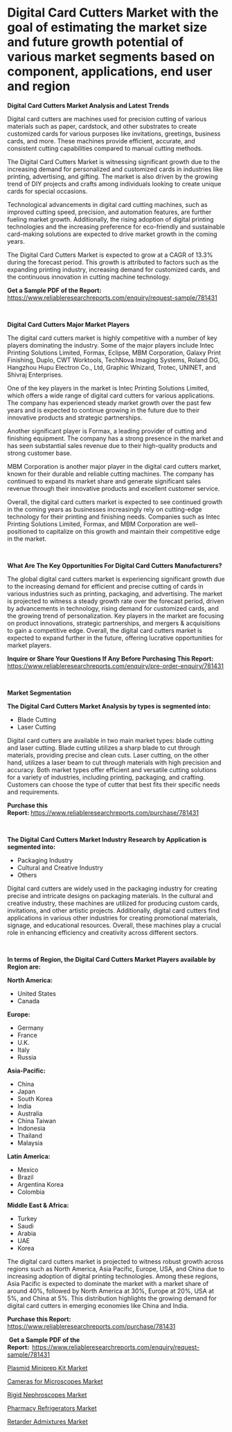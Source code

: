 <p><h1>Digital Card Cutters Market with the goal of estimating the market size and future growth potential of various market segments based on component, applications, end user and region</h1></p><p><strong>Digital Card Cutters Market Analysis and Latest Trends</strong></p>
<p><p>Digital card cutters are machines used for precision cutting of various materials such as paper, cardstock, and other substrates to create customized cards for various purposes like invitations, greetings, business cards, and more. These machines provide efficient, accurate, and consistent cutting capabilities compared to manual cutting methods.</p><p>The Digital Card Cutters Market is witnessing significant growth due to the increasing demand for personalized and customized cards in industries like printing, advertising, and gifting. The market is also driven by the growing trend of DIY projects and crafts among individuals looking to create unique cards for special occasions.</p><p>Technological advancements in digital card cutting machines, such as improved cutting speed, precision, and automation features, are further fueling market growth. Additionally, the rising adoption of digital printing technologies and the increasing preference for eco-friendly and sustainable card-making solutions are expected to drive market growth in the coming years.</p><p>The Digital Card Cutters Market is expected to grow at a CAGR of 13.3% during the forecast period. This growth is attributed to factors such as the expanding printing industry, increasing demand for customized cards, and the continuous innovation in cutting machine technology.</p></p>
<p><strong>Get a Sample PDF of the Report:&nbsp;</strong> <a href="https://www.reliableresearchreports.com/enquiry/request-sample/781431">https://www.reliableresearchreports.com/enquiry/request-sample/781431</a></p>
<p>&nbsp;</p>
<p><strong>Digital Card Cutters Major Market Players</strong></p>
<p><p>The digital card cutters market is highly competitive with a number of key players dominating the industry. Some of the major players include Intec Printing Solutions Limited, Formax, Eclipse, MBM Corporation, Galaxy Print Finishing, Duplo, CWT Worktools, TechNova Imaging Systems, Roland DG, Hangzhou Hupu Electron Co., Ltd, Graphic Whizard, Trotec, UNINET, and Shivraj Enterprises.</p><p>One of the key players in the market is Intec Printing Solutions Limited, which offers a wide range of digital card cutters for various applications. The company has experienced steady market growth over the past few years and is expected to continue growing in the future due to their innovative products and strategic partnerships.</p><p>Another significant player is Formax, a leading provider of cutting and finishing equipment. The company has a strong presence in the market and has seen substantial sales revenue due to their high-quality products and strong customer base.</p><p>MBM Corporation is another major player in the digital card cutters market, known for their durable and reliable cutting machines. The company has continued to expand its market share and generate significant sales revenue through their innovative products and excellent customer service.</p><p>Overall, the digital card cutters market is expected to see continued growth in the coming years as businesses increasingly rely on cutting-edge technology for their printing and finishing needs. Companies such as Intec Printing Solutions Limited, Formax, and MBM Corporation are well-positioned to capitalize on this growth and maintain their competitive edge in the market.</p></p>
<p>&nbsp;</p>
<p><strong>What Are The Key Opportunities For Digital Card Cutters Manufacturers?</strong></p>
<p><p>The global digital card cutters market is experiencing significant growth due to the increasing demand for efficient and precise cutting of cards in various industries such as printing, packaging, and advertising. The market is projected to witness a steady growth rate over the forecast period, driven by advancements in technology, rising demand for customized cards, and the growing trend of personalization. Key players in the market are focusing on product innovations, strategic partnerships, and mergers & acquisitions to gain a competitive edge. Overall, the digital card cutters market is expected to expand further in the future, offering lucrative opportunities for market players.</p></p>
<p><strong>Inquire or Share Your Questions If Any Before Purchasing This Report:</strong> <a href="https://www.reliableresearchreports.com/enquiry/pre-order-enquiry/781431">https://www.reliableresearchreports.com/enquiry/pre-order-enquiry/781431</a></p>
<p>&nbsp;</p>
<p><strong>Market Segmentation</strong></p>
<p><strong>The Digital Card Cutters Market Analysis by types is segmented into:</strong></p>
<p><ul><li>Blade Cutting</li><li>Laser Cutting</li></ul></p>
<p><p>Digital card cutters are available in two main market types: blade cutting and laser cutting. Blade cutting utilizes a sharp blade to cut through materials, providing precise and clean cuts. Laser cutting, on the other hand, utilizes a laser beam to cut through materials with high precision and accuracy. Both market types offer efficient and versatile cutting solutions for a variety of industries, including printing, packaging, and crafting. Customers can choose the type of cutter that best fits their specific needs and requirements.</p></p>
<p><strong>Purchase this Report:&nbsp;</strong><a href="https://www.reliableresearchreports.com/purchase/781431">https://www.reliableresearchreports.com/purchase/781431</a></p>
<p>&nbsp;</p>
<p><strong>The Digital Card Cutters Market Industry Research by Application is segmented into:</strong></p>
<p><ul><li>Packaging Industry</li><li>Cultural and Creative Industry</li><li>Others</li></ul></p>
<p><p>Digital card cutters are widely used in the packaging industry for creating precise and intricate designs on packaging materials. In the cultural and creative industry, these machines are utilized for producing custom cards, invitations, and other artistic projects. Additionally, digital card cutters find applications in various other industries for creating promotional materials, signage, and educational resources. Overall, these machines play a crucial role in enhancing efficiency and creativity across different sectors.</p></p>
<p>&nbsp;</p>
<p><strong>In terms of Region, the Digital Card Cutters Market Players available by Region are:</strong></p>
<p>
    <p> <strong> North America: </strong>
        <ul>
            <li>United States</li>
            <li>Canada</li>
        </ul>
        </p> 
    <p> <strong> Europe: </strong>
        <ul>
            <li>Germany</li>
            <li>France</li>
            <li>U.K.</li>
            <li>Italy</li>
            <li>Russia</li>
        </ul>
        </p> 
    <p> <strong> Asia-Pacific: </strong>
        <ul>
            <li>China</li>
            <li>Japan</li>
            <li>South Korea</li>
            <li>India</li>
            <li>Australia</li>
            <li>China Taiwan</li>
            <li>Indonesia</li>
            <li>Thailand</li>
            <li>Malaysia</li>
        </ul>
        </p> 
    <p> <strong> Latin America: </strong>
        <ul>
            <li>Mexico</li>
            <li>Brazil</li>
            <li>Argentina Korea</li>
            <li>Colombia</li>
        </ul>
        </p> 
    <p> <strong> Middle East & Africa: </strong>
        <ul>
            <li>Turkey</li>
            <li>Saudi</li>
            <li>Arabia</li>
            <li>UAE</li>
            <li>Korea</li>
        </ul>
    </p>
    </p>
<p><p>The digital card cutters market is projected to witness robust growth across regions such as North America, Asia Pacific, Europe, USA, and China due to increasing adoption of digital printing technologies. Among these regions, Asia Pacific is expected to dominate the market with a market share of around 40%, followed by North America at 30%, Europe at 20%, USA at 5%, and China at 5%. This distribution highlights the growing demand for digital card cutters in emerging economies like China and India.</p></p>
<p><strong>Purchase this Report: </strong><a href="https://www.reliableresearchreports.com/purchase/781431">https://www.reliableresearchreports.com/purchase/781431</a></p>
<p>&nbsp;<strong>Get a Sample PDF of the Report:&nbsp;&nbsp;</strong><a href="https://www.reliableresearchreports.com/enquiry/request-sample/781431">https://www.reliableresearchreports.com/enquiry/request-sample/781431</a></p>
<p><strong></strong></p>
<p><p><a href="https://medium.com/@petrawillms/analyzing-plasmid-miniprep-kit-market-global-industry-perspective-and-forecast-2024-to-2031-bc50b0159651">Plasmid Miniprep Kit Market</a></p><p><a href="https://medium.com/@petrawillms/cameras-for-microscopes-nbsp-market-focuses-on-market-share-size-and-projected-forecast-till-2031-626ebbf289f6">Cameras for Microscopes Market</a></p><p><a href="https://github.com/jhcraigie/Market-Research-Report-List-2/blob/main/rigid-nephroscopes-market.md">Rigid Nephroscopes Market</a></p><p><a href="https://medium.com/@alenamorar/pharmacy-refrigerators-market-report-reveals-the-latest-trends-and-growth-opportunities-of-this-58666fb580db">Pharmacy Refrigerators Market</a></p><p><a href="https://github.com/laholand/Market-Research-Report-List-2/blob/main/retarder-admixtures-market.md">Retarder Admixtures Market</a></p></p>